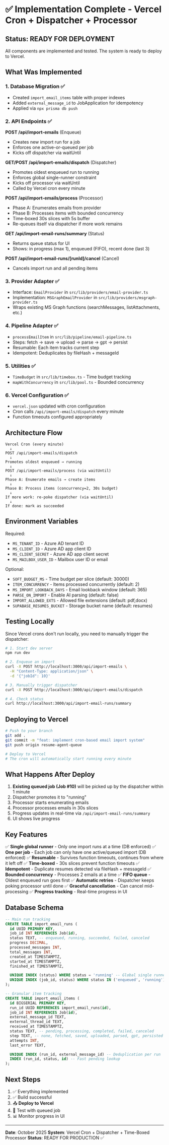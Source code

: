 # ✅ Implementation Complete - Vercel Cron + Dispatcher + Processor

## Status: READY FOR DEPLOYMENT

All components are implemented and tested. The system is ready to deploy to Vercel.

## What Was Implemented

### 1. Database Migration ✅
- Created `import_email_items` table with proper indexes
- Added `external_message_id` to JobApplication for idempotency
- Applied via `npx prisma db push`

### 2. API Endpoints ✅

**POST /api/import-emails** (Enqueue)
- Creates new import run for a job
- Enforces one active-or-queued per job
- Kicks off dispatcher via waitUntil

**GET/POST /api/import-emails/dispatch** (Dispatcher)
- Promotes oldest enqueued run to running
- Enforces global single-runner constraint
- Kicks off processor via waitUntil
- Called by Vercel cron every minute

**POST /api/import-emails/process** (Processor)
- Phase A: Enumerates emails from provider
- Phase B: Processes items with bounded concurrency
- Time-boxed 30s slices with 5s buffer
- Re-queues itself via dispatcher if more work remains

**GET /api/import-email-runs/summary** (Status)
- Returns queue status for UI
- Shows: in progress (max 1), enqueued (FIFO), recent done (last 3)

**POST /api/import-email-runs/[runId]/cancel** (Cancel)
- Cancels import run and all pending items

### 3. Provider Adapter ✅
- Interface: `EmailProvider` in `src/lib/providers/email-provider.ts`
- Implementation: `MSGraphEmailProvider` in `src/lib/providers/msgraph-provider.ts`
- Wraps existing MS Graph functions (searchMessages, listAttachments, etc.)

### 4. Pipeline Adapter ✅
- `processEmailItem` in `src/lib/pipeline/email-pipeline.ts`
- Steps: fetch → save → upload → parse → gpt → persist
- Resumable: Each item tracks current step
- Idempotent: Deduplicates by fileHash + messageId

### 5. Utilities ✅
- `TimeBudget` in `src/lib/timebox.ts` - Time budget tracking
- `mapWithConcurrency` in `src/lib/pool.ts` - Bounded concurrency

### 6. Vercel Configuration ✅
- `vercel.json` updated with cron configuration
- Cron calls `/api/import-emails/dispatch` every minute
- Function timeouts configured appropriately

## Architecture Flow

```
Vercel Cron (every minute)
  ↓
POST /api/import-emails/dispatch
  ↓
Promotes oldest enqueued → running
  ↓
POST /api/import-emails/process (via waitUntil)
  ↓
Phase A: Enumerate emails → create items
  ↓
Phase B: Process items (concurrency=2, 30s budget)
  ↓
If more work: re-poke dispatcher (via waitUntil)
  ↓
If done: mark as succeeded
```

## Environment Variables

Required:
- `MS_TENANT_ID` - Azure AD tenant ID
- `MS_CLIENT_ID` - Azure AD app client ID
- `MS_CLIENT_SECRET` - Azure AD app client secret
- `MS_MAILBOX_USER_ID` - Mailbox user ID or email

Optional:
- `SOFT_BUDGET_MS` - Time budget per slice (default: 30000)
- `ITEM_CONCURRENCY` - Items processed concurrently (default: 2)
- `MS_IMPORT_LOOKBACK_DAYS` - Email lookback window (default: 365)
- `PARSE_ON_IMPORT` - Enable AI parsing (default: false)
- `IMPORT_ALLOWED_EXTS` - Allowed file extensions (default: pdf,docx)
- `SUPABASE_RESUMES_BUCKET` - Storage bucket name (default: resumes)

## Testing Locally

Since Vercel crons don't run locally, you need to manually trigger the dispatcher:

```bash
# 1. Start dev server
npm run dev

# 2. Enqueue an import
curl -X POST http://localhost:3000/api/import-emails \
  -H "Content-Type: application/json" \
  -d '{"jobId": 10}'

# 3. Manually trigger dispatcher
curl -X POST http://localhost:3000/api/import-emails/dispatch

# 4. Check status
curl http://localhost:3000/api/import-email-runs/summary
```

## Deploying to Vercel

```bash
# Push to your branch
git add .
git commit -m "feat: implement cron-based email import system"
git push origin resume-agent-queue

# Deploy to Vercel
# The cron will automatically start running every minute
```

## What Happens After Deploy

1. **Existing queued job (Job #10)** will be picked up by the dispatcher within 1 minute
2. Dispatcher promotes it to "running"
3. Processor starts enumerating emails
4. Processor processes emails in 30s slices
5. Progress updates in real-time via `/api/import-email-runs/summary`
6. UI shows live progress

## Key Features

✅ **Single global runner** - Only one import runs at a time (DB enforced)
✅ **One per job** - Each job can only have one active/queued import (DB enforced)
✅ **Resumable** - Survives function timeouts, continues from where it left off
✅ **Time-boxed** - 30s slices prevent function timeouts
✅ **Idempotent** - Duplicate resumes detected via fileHash + messageId
✅ **Bounded concurrency** - Processes 2 emails at a time
✅ **FIFO queue** - Oldest enqueued run goes first
✅ **Automatic retries** - Dispatcher keeps poking processor until done
✅ **Graceful cancellation** - Can cancel mid-processing
✅ **Progress tracking** - Real-time progress in UI

## Database Schema

```sql
-- Main run tracking
CREATE TABLE import_email_runs (
  id UUID PRIMARY KEY,
  job_id INT REFERENCES Job(id),
  status TEXT, -- enqueued, running, succeeded, failed, canceled
  progress DECIMAL,
  processed_messages INT,
  total_messages INT,
  created_at TIMESTAMPTZ,
  started_at TIMESTAMPTZ,
  finished_at TIMESTAMPTZ,

  UNIQUE INDEX (status) WHERE status = 'running' -- Global single runner
  UNIQUE INDEX (job_id, status) WHERE status IN ('enqueued', 'running') -- One per job
);

-- Granular item tracking
CREATE TABLE import_email_items (
  id BIGSERIAL PRIMARY KEY,
  run_id UUID REFERENCES import_email_runs(id),
  job_id INT REFERENCES Job(id),
  external_message_id TEXT,
  external_thread_id TEXT,
  received_at TIMESTAMPTZ,
  status TEXT, -- pending, processing, completed, failed, canceled
  step TEXT, -- none, fetched, saved, uploaded, parsed, gpt, persisted
  attempts INT,
  last_error TEXT,

  UNIQUE INDEX (run_id, external_message_id) -- Deduplication per run
  INDEX (run_id, status, id) -- Fast pending lookup
);
```

## Next Steps

1. ✅ Everything implemented
2. ✅ Build successful
3. 📤 **Deploy to Vercel**
4. 🧪 Test with queued job
5. 📊 Monitor progress in UI

---

**Date**: October 2025
**System**: Vercel Cron + Dispatcher + Time-Boxed Processor
**Status**: READY FOR PRODUCTION ✅

